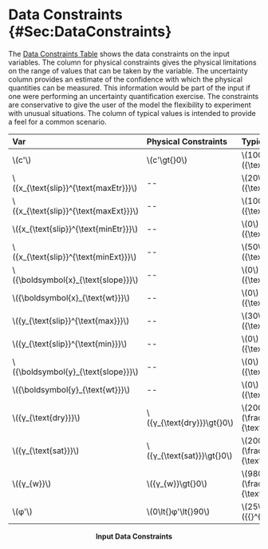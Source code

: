# Data Constraints {#Sec:DataConstraints}

The [Data Constraints Table](./SecDataConstraints.md#Table:InDataConstraints) shows the data constraints on the input variables. The column for physical constraints gives the physical limitations on the range of values that can be taken by the variable. The uncertainty column provides an estimate of the confidence with which the physical quantities can be measured. This information would be part of the input if one were performing an uncertainty quantification exercise. The constraints are conservative to give the user of the model the flexibility to experiment with unusual situations. The column of typical values is intended to provide a feel for a common scenario.

<div id="Table:InDataConstraints"></div>

|Var                                     |Physical Constraints         |Typical Value                                  |Uncert.    |
|:---------------------------------------|:----------------------------|:----------------------------------------------|:----------|
|\\(c'\\)                                |\\(c'\gt{}0\\)               |\\(10000\\) \\({\text{Pa}}\\)                  |10\\(\\%\\)|
|\\({x\_{\text{slip}}^{\text{maxEtr}}}\\)|--                           |\\(20\\) \\({\text{m}}\\)                      |10\\(\\%\\)|
|\\({x\_{\text{slip}}^{\text{maxExt}}}\\)|--                           |\\(100\\) \\({\text{m}}\\)                     |10\\(\\%\\)|
|\\({x\_{\text{slip}}^{\text{minEtr}}}\\)|--                           |\\(0\\) \\({\text{m}}\\)                       |10\\(\\%\\)|
|\\({x\_{\text{slip}}^{\text{minExt}}}\\)|--                           |\\(50\\) \\({\text{m}}\\)                      |10\\(\\%\\)|
|\\({\boldsymbol{x}\_{\text{slope}}}\\)  |--                           |\\(0\\) \\({\text{m}}\\)                       |10\\(\\%\\)|
|\\({\boldsymbol{x}\_{\text{wt}}}\\)     |--                           |\\(0\\) \\({\text{m}}\\)                       |10\\(\\%\\)|
|\\({y\_{\text{slip}}^{\text{max}}}\\)   |--                           |\\(30\\) \\({\text{m}}\\)                      |10\\(\\%\\)|
|\\({y\_{\text{slip}}^{\text{min}}}\\)   |--                           |\\(0\\) \\({\text{m}}\\)                       |10\\(\\%\\)|
|\\({\boldsymbol{y}\_{\text{slope}}}\\)  |--                           |\\(0\\) \\({\text{m}}\\)                       |10\\(\\%\\)|
|\\({\boldsymbol{y}\_{\text{wt}}}\\)     |--                           |\\(0\\) \\({\text{m}}\\)                       |10\\(\\%\\)|
|\\({γ\_{\text{dry}}}\\)                 |\\({γ\_{\text{dry}}}\gt{}0\\)|\\(20000\\) \\(\frac{\text{N}}{\text{m}^{3}}\\)|10\\(\\%\\)|
|\\({γ\_{\text{sat}}}\\)                 |\\({γ\_{\text{sat}}}\gt{}0\\)|\\(20000\\) \\(\frac{\text{N}}{\text{m}^{3}}\\)|10\\(\\%\\)|
|\\({γ\_{w}}\\)                          |\\({γ\_{w}}\gt{}0\\)         |\\(9800\\) \\(\frac{\text{N}}{\text{m}^{3}}\\) |10\\(\\%\\)|
|\\(φ'\\)                                |\\(0\lt{}φ'\lt{}90\\)        |\\(25\\) \\({{}^{\circ}}\\)                    |10\\(\\%\\)|

**<p align="center">Input Data Constraints</p>**
